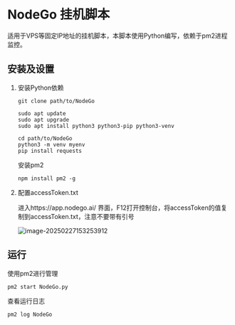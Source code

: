 # NodeGo 挂机脚本

适用于VPS等固定IP地址的挂机脚本，本脚本使用Python编写，依赖于pm2进程监控。



## 安装及设置

1. 安装Python依赖

   ~~~shell
   git clone path/to/NodeGo
   
   sudo apt update
   sudo apt upgrade
   sudo apt install python3 python3-pip python3-venv
   
   cd path/to/NodeGo
   python3 -m venv myenv
   pip install requests
   ~~~

   安装pm2 

   ~~~shell
   npm install pm2 -g
   ~~~

2. 配置accessToken.txt

   进入https://app.nodego.ai/ 界面，F12打开控制台，将accessToken的值复制到accessToken.txt，注意不要带有引号

   ![image-20250227153253912](https://typora-mine.oss-cn-beijing.aliyuncs.com/typoraimage-20250227153253912.png)

## 运行

使用pm2进行管理

~~~shell
pm2 start NodeGo.py
~~~



查看运行日志

~~~shell
pm2 log NodeGo
~~~



